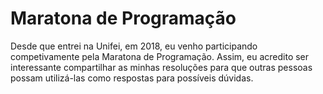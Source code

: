 # Maratona de Programação
Desde que entrei na Unifei, em 2018, eu venho participando competivamente pela Maratona de Programação. Assim, eu acredito ser interessante compartilhar as minhas resoluções para que outras pessoas possam utilizá-las como respostas para possíveis dúvidas.
